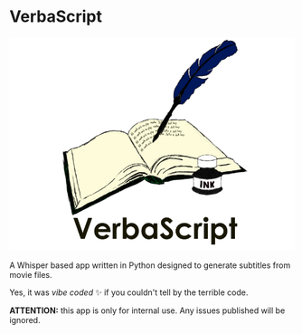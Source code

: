 # VerbaScript

![image](/assets/splash.png)

A Whisper based app written in Python designed to generate subtitles from movie files.

Yes, it was *vibe coded* :sparkles: if you couldn't tell by the terrible code.

**ATTENTION:** this app is only for internal use. Any issues published will be ignored.
